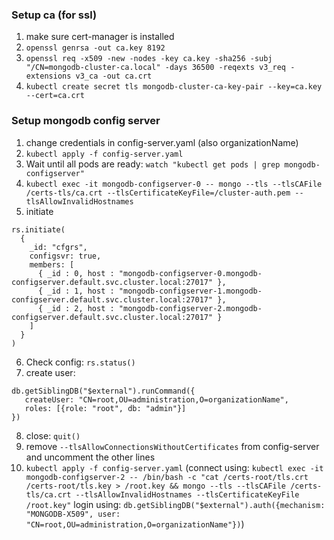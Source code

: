 ### Setup ca (for ssl)
1. make sure cert-manager is installed
2. `openssl genrsa -out ca.key 8192`
3. `openssl req -x509 -new -nodes -key ca.key -sha256 -subj "/CN=mongodb-cluster-ca.local" -days 36500 -reqexts v3_req -extensions v3_ca -out ca.crt`
4. `kubectl create secret tls mongodb-cluster-ca-key-pair --key=ca.key --cert=ca.crt`



### Setup mongodb config server
1. change credentials in config-server.yaml (also organizationName)
2. `kubectl apply -f config-server.yaml`
3. Wait until all pods are ready: `watch "kubectl get pods | grep mongodb-configserver"`
4. `kubectl exec -it mongodb-configserver-0 -- mongo --tls --tlsCAFile /certs-tls/ca.crt --tlsCertificateKeyFile=/cluster-auth.pem --tlsAllowInvalidHostnames`
5. initiate
```
rs.initiate(
  {
    _id: "cfgrs",
    configsvr: true,
    members: [
      { _id : 0, host : "mongodb-configserver-0.mongodb-configserver.default.svc.cluster.local:27017" },
      { _id : 1, host : "mongodb-configserver-1.mongodb-configserver.default.svc.cluster.local:27017" },
      { _id : 2, host : "mongodb-configserver-2.mongodb-configserver.default.svc.cluster.local:27017" }
    ]
  }
)
```
6. Check config: `rs.status()`
7. create user:
```
db.getSiblingDB("$external").runCommand({
   createUser: "CN=root,OU=administration,O=organizationName",
   roles: [{role: "root", db: "admin"}]
})
```
8. close: `quit()`
9. remove `--tlsAllowConnectionsWithoutCertificates` from config-server and uncomment the other lines
10. `kubectl apply -f config-server.yaml`
(connect using: `kubectl exec -it mongodb-configserver-2 -- /bin/bash -c "cat /certs-root/tls.crt /certs-root/tls.key > /root.key && mongo --tls --tlsCAFile /certs-tls/ca.crt --tlsAllowInvalidHostnames --tlsCertificateKeyFile /root.key"`
login using: `db.getSiblingDB("$external").auth({mechanism: "MONGODB-X509", user: "CN=root,OU=administration,O=organizationName"})`)


